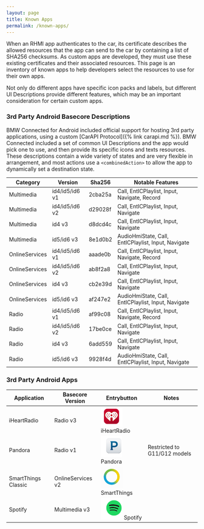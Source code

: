 ```yaml
---
layout: page
title: Known Apps
permalink: /known-apps/
---
```


When an RHMI app authenticates to the car, its certificate describes the allowed resources that the app can send to the car by containing a list of SHA256 checksums. As custom apps are developed, they must use these existing certificates and their associated resources. This page is an inventory of known apps to help developers select the resources to use for their own apps.

Not only do different apps have specific icon packs and labels, but different UI Descriptions provide different features, which may be an important consideration for certain custom apps.

### 3rd Party Android Basecore Descriptions

BMW Connected for Android included official support for hosting 3rd party applications, using a custom [CarAPI Protocol]({% link carapi.md %}). BMW Connected included a set of common UI Descriptions and the app would pick one to use, and then provide its specific icons and texts resources. These descriptions contain a wide variety of states and are very flexible in arrangement, and most actions use a `<combinedAction>` to allow the app to dynamically set a destination state.

| Category       | Version        | Sha256  | Notable Features |
| -------------- | -------------- | ------- | ---------------- |
| Multimedia     | id4/id5/id6 v1 | 2cba25a | Call, EntICPlaylist, Input, Navigate, Record |
| Multimedia     | id4/id5/id6 v2 | d29028f | Call, EntICPlaylist, Input, Navigate |
| Multimedia     | id4 v3         | d8dcd4c | Call, EntICPlaylist, Input, Navigate |
| Multimedia     | id5/id6 v3     | 8e1d0b2 | AudioHmiState, Call, EntICPlaylist, Input, Navigate |
| OnlineServices | id4/id5/id6 v1 | aaade0b | Call, EntICPlaylist, Input, Navigate, Record |
| OnlineServices | id4/id5/id6 v2 | ab8f2a8 | Call, EntICPlaylist, Input, Navigate |
| OnlineServices | id4 v3         | cb2e39d | Call, EntICPlaylist, Input, Navigate |
| OnlineServices | id5/id6 v3     | af247e2 | AudioHmiState, Call, EntICPlaylist, Input, Navigate |
| Radio          | id4/id5/id6 v1 | af99c08 | Call, EntICPlaylist, Input, Navigate, Record |
| Radio          | id4/id5/id6 v2 | 17be0ce | Call, EntICPlaylist, Input, Navigate |
| Radio          | id4 v3         | 6add559 | Call, EntICPlaylist, Input, Navigate |
| Radio          | id5/id6 v3     | 9928f4d | AudioHmiState, Call, EntICPlaylist, Input, Navigate |

### 3rd Party Android Apps

| Application         | Basecore Version  | Entrybutton                                       | Notes |
| ------------------- | ----------------- | -----------                                       | ----- |
| iHeartRadio         | Radio v3          | ![](apps/iheartradio-entrybutton.png) iHeartRadio | |
| Pandora             | Radio v1          | ![](apps/pandora-entrybutton.png) Pandora         | Restricted to G11/G12 models |
| SmartThings Classic | OnlineServices v2 | ![](apps/smartthings-entrybutton.png) SmartThings | |
| Spotify             | Multimedia v3     | ![](apps/spotify-entrybutton.png) Spotify         | |
 
